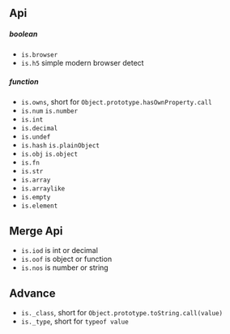 Api
---

##### boolean

- `is.browser`
- `is.h5` simple modern browser detect

##### function

- `is.owns`, short for `Object.prototype.hasOwnProperty.call`
- `is.num` `is.number`
- `is.int`
- `is.decimal`
- `is.undef`
- `is.hash` `is.plainObject`
- `is.obj` `is.object`
- `is.fn`
- `is.str`
- `is.array`
- `is.arraylike`
- `is.empty`
- `is.element`


Merge Api
---

- `is.iod` is int or decimal
- `is.oof` is object or function
- `is.nos` is number or string


Advance
---

- `is._class`, short for `Object.prototype.toString.call(value)`
- `is._type`, short for `typeof value`

